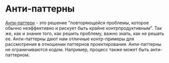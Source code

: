 # Анти-паттерны

[Анти-паттерн](https://ru.wikipedia.org/wiki/%D0%90%D0%BD%D1%82%D0%B8-%D0%BF%D0%B0%D1%82%D1%82%D0%B5%D1%80%D0%BD) - это решение "повторяющейся проблемы, которое обычно неэффективно и рискует быть крайне контрпродуктивным". Так же, как и знание того, как решить проблему, важно знать, как _не_ решать ее. Анти-паттерны дают нам отличные контр-примеры для рассмотрения в отношении паттернов проектирования. Анти-паттерны не ограничиваются кодом. Например, процесс также может быть анти-паттерном.